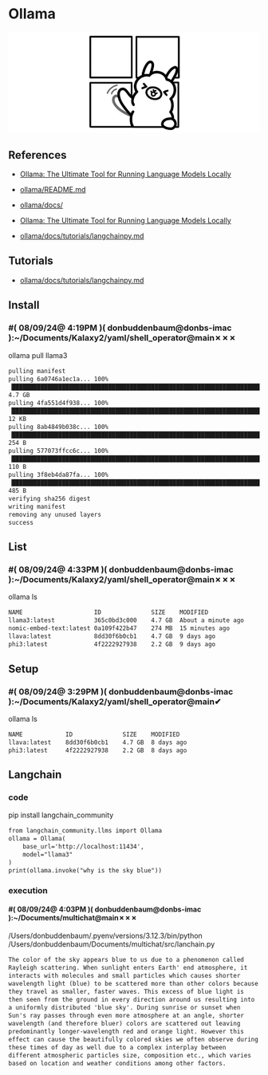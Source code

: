 # Ollama

![alt text](image.png)

## References

- [Ollama: The Ultimate Tool for Running Language Models Locally](https://medium.com/devops-dev/ollama-the-ultimate-tool-for-running-language-models-locally-062589ec3a09)

- [ollama/README.md](https://github.com/ollama/ollama/blob/main/README.md)

- [ollama/docs/](https://github.com/ollama/ollama/tree/main/docs)

- [Ollama: The Ultimate Tool for Running Language Models Locally](https://blog.devops.dev/ollama-the-ultimate-tool-for-running-language-models-locally-062589ec3a09)

- [ollama/docs/tutorials/langchainpy.md](https://github.com/ollama/ollama/blob/main/docs/tutorials/langchainpy.md)


## Tutorials

- [ollama/docs/tutorials/langchainpy.md](https://github.com/ollama/ollama/blob/main/docs/tutorials/langchainpy.md)

## Install

### #( 08/09/24@ 4:19PM )( donbuddenbaum@donbs-imac ):~/Documents/Kalaxy2/yaml/shell_operator@main✗✗✗
   ollama pull llama3

```
pulling manifest
pulling 6a0746a1ec1a... 100% ▕████████████████████████████████████████████████████████████████████████████████████████████████▏ 4.7 GB
pulling 4fa551d4f938... 100% ▕████████████████████████████████████████████████████████████████████████████████████████████████▏  12 KB
pulling 8ab4849b038c... 100% ▕████████████████████████████████████████████████████████████████████████████████████████████████▏  254 B
pulling 577073ffcc6c... 100% ▕████████████████████████████████████████████████████████████████████████████████████████████████▏  110 B
pulling 3f8eb4da87fa... 100% ▕████████████████████████████████████████████████████████████████████████████████████████████████▏  485 B
verifying sha256 digest
writing manifest
removing any unused layers
success
```

## List

### #( 08/09/24@ 4:33PM )( donbuddenbaum@donbs-imac ):~/Documents/Kalaxy2/yaml/shell_operator@main✗✗✗
   ollama ls

```
NAME                   	ID          	SIZE  	MODIFIED
llama3:latest          	365c0bd3c000	4.7 GB	About a minute ago
nomic-embed-text:latest	0a109f422b47	274 MB	15 minutes ago
llava:latest           	8dd30f6b0cb1	4.7 GB	9 days ago
phi3:latest            	4f2222927938	2.2 GB	9 days ago
```

## Setup

### #( 08/09/24@ 3:29PM )( donbuddenbaum@donbs-imac ):~/Documents/Kalaxy2/yaml/shell_operator@main✔
   ollama ls
   
```
NAME        	ID          	SIZE  	MODIFIED
llava:latest	8dd30f6b0cb1	4.7 GB	8 days ago
phi3:latest 	4f2222927938	2.2 GB	8 days ago
```

## Langchain

### code

pip install langchain_community

```
from langchain_community.llms import Ollama
ollama = Ollama(
    base_url='http://localhost:11434',
    model="llama3"
)
print(ollama.invoke("why is the sky blue"))
```

### execution

#### #( 08/09/24@ 4:03PM )( donbuddenbaum@donbs-imac ):~/Documents/multichat@main✗✗✗
   /Users/donbuddenbaum/.pyenv/versions/3.12.3/bin/python /Users/donbuddenbaum/Documents/multichat/src/lanchain.py

```
The color of the sky appears blue to us due to a phenomenon called Rayleigh scattering. When sunlight enters Earth' end atmosphere, it interacts with molecules and small particles which causes shorter wavelength light (blue) to be scattered more than other colors because they travel as smaller, faster waves. This excess of blue light is then seen from the ground in every direction around us resulting into a uniformly distributed 'blue sky'. During sunrise or sunset when Sun's ray passes through even more atmosphere at an angle, shorter wavelength (and therefore bluer) colors are scattered out leaving predominantly longer-wavelength red and orange light. However this effect can cause the beautifully colored skies we often observe during these times of day as well due to a complex interplay between different atmospheric particles size, composition etc., which varies based on location and weather conditions among other factors.